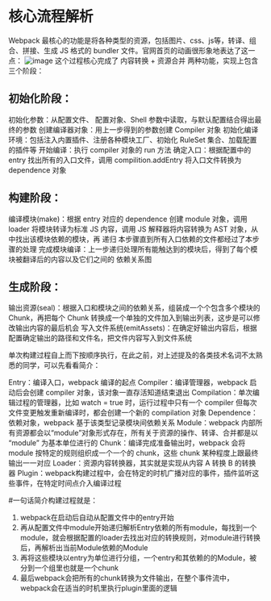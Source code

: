 
# 核心流程解析
  Webpack 最核心的功能是将各种类型的资源，包括图片、css、js等，转译、组合、拼接、生成 JS 格式的 bundler 文件。官网首页的动画很形象地表达了这一点：
  ![image](https://user-images.githubusercontent.com/29973853/217200822-355826f2-385d-458d-9c7d-75dd4cb13041.png)
  这个过程核心完成了 内容转换 + 资源合并 两种功能，实现上包含三个阶段：

## 初始化阶段：

初始化参数：从配置文件、 配置对象、Shell 参数中读取，与默认配置结合得出最终的参数
创建编译器对象：用上一步得到的参数创建 Compiler 对象
初始化编译环境：包括注入内置插件、注册各种模块工厂、初始化 RuleSet 集合、加载配置的插件等
开始编译：执行 compiler 对象的 run 方法
确定入口：根据配置中的 entry 找出所有的入口文件，调用 compilition.addEntry 将入口文件转换为 dependence 对象

## 构建阶段：

编译模块(make)：根据 entry 对应的 dependence 创建 module 对象，调用 loader 将模块转译为标准 JS 内容，调用 JS 解释器将内容转换为 AST 对象，从中找出该模块依赖的模块，再 递归 本步骤直到所有入口依赖的文件都经过了本步骤的处理
完成模块编译：上一步递归处理所有能触达到的模块后，得到了每个模块被翻译后的内容以及它们之间的 依赖关系图

## 生成阶段：

输出资源(seal)：根据入口和模块之间的依赖关系，组装成一个个包含多个模块的 Chunk，再把每个 Chunk 转换成一个单独的文件加入到输出列表，这步是可以修改输出内容的最后机会
写入文件系统(emitAssets)：在确定好输出内容后，根据配置确定输出的路径和文件名，把文件内容写入到文件系统

单次构建过程自上而下按顺序执行，在此之前，对上述提及的各类技术名词不太熟悉的同学，可以先看看简介：

Entry：编译入口，webpack 编译的起点
Compiler：编译管理器，webpack 启动后会创建 compiler 对象，该对象一直存活知道结束退出
Compilation：单次编辑过程的管理器，比如 watch = true 时，运行过程中只有一个 compiler 但每次文件变更触发重新编译时，都会创建一个新的 compilation 对象
Dependence：依赖对象，webpack 基于该类型记录模块间依赖关系
Module：webpack 内部所有资源都会以“module”对象形式存在，所有关于资源的操作、转译、合并都是以 “module” 为基本单位进行的
Chunk：编译完成准备输出时，webpack 会将 module 按特定的规则组织成一个一个的 chunk，这些 chunk 某种程度上跟最终输出一一对应
Loader：资源内容转换器，其实就是实现从内容 A 转换 B 的转换器
Plugin：webpack构建过程中，会在特定的时机广播对应的事件，插件监听这些事件，在特定时间点介入编译过程

#一句话简介构建过程就是：
1. webpack在启动后自动从配置文件中的entry开始
2. 再从配置文件中module开始递归解析Entry依赖的所有module，每找到一个module，就会根据配置的loader去找出对应的转换规则，对module进行转换后，再解析出当前Module依赖的Module
3. 再将这些模块以entry为单位进行分组，一个entry和其依赖的的Module，被分到一个组里也就是一个chunk
4. 最后webpack会把所有的chunk转换为文件输出，在整个事件流中，webpack会在适当的时机里执行plugin里面的逻辑
